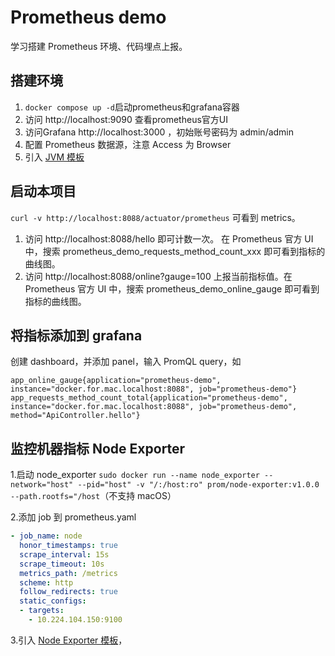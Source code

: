 # Prometheus demo
学习搭建 Prometheus 环境、代码埋点上报。

## 搭建环境
1. `docker compose up -d`启动prometheus和grafana容器
2. 访问 http://localhost:9090 查看prometheus官方UI
3. 访问Grafana http://localhost:3000 ，初始账号密码为 admin/admin
4. 配置 Prometheus 数据源，注意 Access 为 Browser
5. 引入 [JVM 模板](https://grafana.com/grafana/dashboards/4701)

## 启动本项目

`curl -v http://localhost:8088/actuator/prometheus` 可看到 metrics。

1. 访问 http://localhost:8088/hello 即可计数一次。 在 Prometheus 官方 UI 中，搜索 prometheus_demo_requests_method_count_xxx 即可看到指标的曲线图。
2. 访问 http://localhost:8088/online?gauge=100 上报当前指标值。在 Prometheus 官方 UI 中，搜索 prometheus_demo_online_gauge 即可看到指标的曲线图。

## 将指标添加到 grafana
创建 dashboard，并添加 panel，输入 PromQL query，如
```
app_online_gauge{application="prometheus-demo", instance="docker.for.mac.localhost:8088", job="prometheus-demo"}
app_requests_method_count_total{application="prometheus-demo", instance="docker.for.mac.localhost:8088", job="prometheus-demo", method="ApiController.hello"}
```

## 监控机器指标 Node Exporter

1.启动 node_exporter `sudo docker run --name node_exporter --network="host" --pid="host" -v "/:/host:ro" prom/node-exporter:v1.0.0 --path.rootfs="/host`（不支持 macOS）

2.添加 job 到 prometheus.yaml
```yaml
- job_name: node
  honor_timestamps: true
  scrape_interval: 15s
  scrape_timeout: 10s
  metrics_path: /metrics
  scheme: http
  follow_redirects: true
  static_configs:
  - targets:
    - 10.224.104.150:9100
```

3.引入 [Node Exporter 模板](https://grafana.com/grafana/dashboards/8919)，
